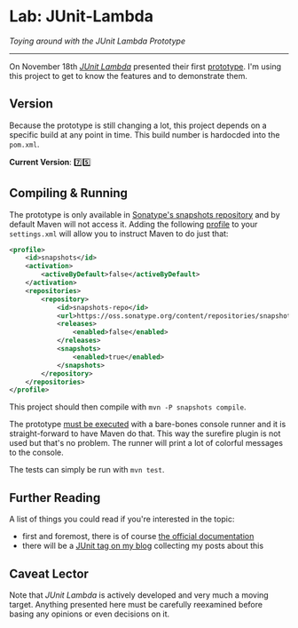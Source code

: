 # Lab: JUnit-Lambda

_Toying around with the JUnit Lambda Prototype_

---

On November 18th _[JUnit Lambda](http://junit.org/junit-lambda.html)_ presented their first [prototype](https://github.com/junit-team/junit-lambda/wiki/Prototype).
I'm using this project to get to know the features and to demonstrate them.

## Version

Because the prototype is still changing a lot, this project depends on a specific build at any point in time.
This build number is hardocded into the `pom.xml`.

**Current Version**: :seven::five:

## Compiling & Running

The prototype is only available in [Sonatype's snapshots repository](https://oss.sonatype.org/content/repositories/snapshots/org/junit/prototype/) and by default Maven will not access it.
Adding the following [profile](http://maven.apache.org/guides/introduction/introduction-to-profiles.html) to your `settings.xml` will allow you to instruct Maven to do just that:

```xml
<profile>
	<id>snapshots</id>
	<activation>
		<activeByDefault>false</activeByDefault>
	</activation>
	<repositories>
		<repository>
			<id>snapshots-repo</id>
			<url>https://oss.sonatype.org/content/repositories/snapshots</url>
			<releases>
				<enabled>false</enabled>
			</releases>
			<snapshots>
				<enabled>true</enabled>
			</snapshots>
		</repository>
	</repositories>
</profile>
```

This project should then compile with `mvn -P snapshots compile`.

The prototype [must be executed](https://github.com/junit-team/junit-lambda/wiki/Prototype-Running-Tests) with a bare-bones console runner and it is straight-forward to have Maven do that.
This way the surefire plugin is not used but that's no problem.
The runner will print a lot of colorful messages to the console.

The tests can simply be run with `mvn test`.

## Further Reading

A list of things you could read if you're interested in the topic:

* first and foremost, there is of course [the official documentation](https://github.com/junit-team/junit-lambda/wiki/Prototype)
* there will be a [JUnit tag on my blog](http://blog.codefx.org/tag/junit/) collecting my posts about this

## Caveat Lector

Note that _JUnit Lambda_ is actively developed and very much a moving target.
Anything presented here must be carefully reexamined before basing any opinions or even decisions on it.
